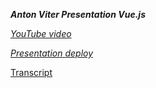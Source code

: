 **_Anton Viter Presentation Vue.js_**

_[YouTube video](https://www.youtube.com/watch?v=Wrz95a5vvH4)_

_[Presentation deploy](https://rolling-scopes-school.github.io/antonvit1-JSFE2023Q1/presentation/)_

[Transcript](https://rolling-scopes-school.github.io/antonvit1-JSFE2023Q1/presentation/transcription)
